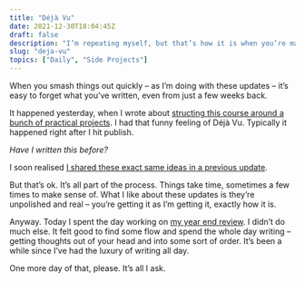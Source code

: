 ```yaml
---
title: "Déjà Vu"
date: 2021-12-30T18:04:45Z
draft: false
description: "I’m repeating myself, but that’s how it is when you’re making sense of things."
slug: "deja-vu"
topics: ["Daily", "Side Projects"]
---
```


When you smash things out quickly – as I’m doing with these updates – it’s easy to forget what you’ve written, even from just a few weeks back. 

It happened yesterday, when I wrote about [structing this course around a bunch of practical projects](/writing/resilient-research/). I had that funny feeling of Déjà Vu. Typically it happened right after I hit publish. 

*Have I written this before?* 

I soon realised [I shared these exact same ideas in a previous update](/writing/course-utility/).

But that’s ok. It’s all part of the process. Things take time, sometimes a few times to make sense of. What I like about these updates is they’re unpolished and real – you’re getting it as I’m getting it, exactly how it is.

Anyway. Today I spent the day working on [my year end review](/writing/2021-review/). I didn’t do much else. It felt good to find some flow and spend the whole day writing – getting thoughts out of your head and into some sort of order. It’s been a while since I’ve had the luxury of writing all day. 

One more day of that, please. It’s all I ask.